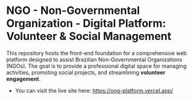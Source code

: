 # NGO - Non-Governmental Organization - Digital Platform: Volunteer & Social Management

This repository hosts the front-end foundation for a comprehensive web platform designed to assist Brazilian Non-Governmental Organizations (NGOs). The goal is to provide a professional digital space for managing activities, promoting social projects, and streamlining **volunteer engagement**.

- You can visit the live site here: https://ong-platform.vercel.app/


